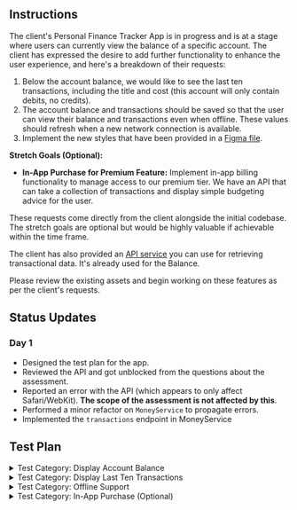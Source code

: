 ## Instructions

The client's Personal Finance Tracker App is in progress and is at a stage where users can currently view the balance of a specific account. The client has expressed the desire to add further functionality to enhance the user experience, and here's a breakdown of their requests:

1. Below the account balance, we would like to see the last ten transactions, including the title and cost (this account will only contain debits, no credits).
2. The account balance and transactions should be saved so that the user can view their balance and transactions even when offline. These values should refresh when a new network connection is available.
3. Implement the new styles that have been provided in a [Figma file](https://www.figma.com/file/gc7NONoPrghg2sVwItLu6f/Formula-Money?type=design&node-id=1%3A2&mode=design&t=jayHJnsOxRog2r49-1).

**Stretch Goals (Optional):**
- **In-App Purchase for Premium Feature:** Implement in-app billing functionality to manage access to our premium tier. We have an API that can take a collection of transactions and display simple budgeting advice for the user.

These requests come directly from the client alongside the initial codebase. The stretch goals are optional but would be highly valuable if achievable within the time frame.

The client has also provided an [API service](https://8kq890lk50.execute-api.us-east-1.amazonaws.com/prd/api) you can use for retrieving transactional data. It's already used for the Balance.

Please review the existing assets and begin working on these features as per the client's requests.

## Status Updates

### Day 1
- Designed the test plan for the app.
- Reviewed the API and got unblocked from the questions about the assessment.
- Reported an error with the API (which appears to only affect Safari/WebKit). **The scope of the assessment is not affected by this**.
- Performed a minor refactor on `MoneyService` to propagate errors.
- Implemented the `transactions` endpoint in MoneyService

## Test Plan

<details>
<summary>Test Category: Display Account Balance</summary>

- **Fetch Account Balance Successfully**
    - Test that the API call fetches the account balance correctly.
    - Verify that the balance is displayed in the UI.
- **Fetch Account Balance Failure**
    - Simulate an API failure scenario.
    - Test if the app gracefully handles API failures (e.g., by displaying an error message).
- **Offline Account Balance**
    - Test if the app correctly retrieves and displays the last saved account balance when offline.

</details>

<details>
<summary>Test Category: Display Last Ten Transactions</summary>

- **Fetch Last Ten Transactions Successfully**
    - Test that the API call fetches the last 10 transactions correctly.
    - Verify that the transactions are displayed in the UI.
- **Fetch Transactions Failure**
    - Simulate an API failure scenario.
    - Test if the app handles this gracefully (e.g., by displaying an error message).
- **Offline Transactions**
    - Test if the app correctly retrieves and displays the last saved transactions when offline.
- **Empty Transactions List**
    - Test how the app handles an empty transactions list.

</details>

<details>
<summary>Test Category: Offline Support</summary>

- **Save Account Balance Offline**
    - Test if the account balance is saved correctly for offline access.
- **Save Transactions Offline**
    - Test if the last 10 transactions are saved correctly for offline access.
- **Network Reconnection**
    - Test if the app refreshes the data when network connection is restored.
- **Stale Data Indicator**
    - Test if the app correctly displays an indicator for stale data when offline.

</details>

<details>
<summary>Test Category: In-App Purchase (Optional)</summary>

- **In-App Purchase Success**
    - Test successful in-app purchase flow.
- **In-App Purchase Failure**
    - Test failure scenarios for in-app purchase.
- **Premium Features Accessibility**
    - Test if premium features are accessible only after a successful in-app purchase.

</details>